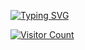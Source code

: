 <a href="https://git.io/typing-svg"><img src="https://readme-typing-svg.demolab.com?font=Signika+Negative&weight=600&size=36&pause=1000&color=39C5BB&center=true&width=435&lines=Hi++there+%F0%9F%91%8B+Welcome%F0%9F%A5%B0+I'm+HatsuChuwu." alt="Typing SVG" /></a>

[![Visitor Count](https://count.getloli.com/@chuwu?name=chuwu&theme=booru-lisu&padding=8&offset=0&align=top&scale=0.5&pixelated=1&darkmode=auto)](https://count.getloli.com/)


<!--
**HatsuChuwu/HatsuChuwu** is a ✨ _special_ ✨ repository because its `README.md` (this file) appears on your GitHub profile.

Here are some ideas to get you started:

- 🔭 I’m currently working on ...
- 🌱 I’m currently learning ...
- 👯 I’m looking to collaborate on ...
- 🤔 I’m looking for help with ...
- 💬 Ask me about ...
- 📫 How to reach me: ...
- 😄 Pronouns: ...
- ⚡ Fun fact: ...
-->
